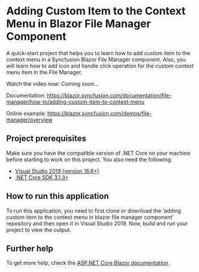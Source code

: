 # Adding Custom Item to the Context Menu in Blazor File Manager Component

A quick-start project that helps you to learn how to add custom item to the context menu in a Syncfusion Blazor File Manager component. Also, you will learn how to add icon and handle click operation for the custom context menu item in the File Manager.

Watch the video now: Coming soon...

Documentation: https://blazor.syncfusion.com/documentation/file-manager/how-to/adding-custom-item-to-context-menu   

Online example: https://blazor.syncfusion.com/demos/file-manager/overview 

## Project prerequisites
Make sure you have the compatible version of .NET Core on your machine before starting to work on this project. You also need the following:
* [Visual Studio 2019 (version 16.6+)]( https://visualstudio.microsoft.com/downloads)
* [.NET Core SDK 3.1.3+](https://dotnet.microsoft.com/download/dotnet-core/3.1)

## How to run this application
To run this application, you need to first clone or download the ‘adding custom item to the context menu in blazor file manager component’ repository and then open it in Visual Studio 2019. Now, build and run your project to view the output.

## Further help

To get more help, check the [ASP.NET Core Blazor documentation](https://docs.microsoft.com/en-us/aspnet/core/blazor).
